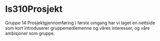 # Is310Prosjekt
Gruppe 14 Prosjektgjennomføring 
I første omgang har vi laget en nettside som kort introduserer gruppemedlemenne og våres interesser, og våre ambisjoner som gruppe. 